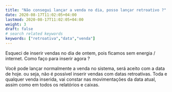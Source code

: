 ```yaml
---
title: "Não consegui lançar a venda no dia, posso lançar retroativo ?"
date: 2020-08-17T11:02:05+04:00
lastmod: 2020-08-17T11:02:05+04:00
weight: 3
draft: false
# search related keywords
keywords: ["retroativa","data","venda"]
---
```


Esqueci de inserir vendas no dia de ontem, pois ficamos sem energia / internet. Como faço para inserir agora ?

Você pode lançar normalmente a venda no sistema, será aceito com a data de hoje. ou seja, não é possível inserir vendas com datas retroativas. Toda e qualquer venda inserida, vai constar nas movimentações da data atual, assim como em todos os relatórios e caixas.
